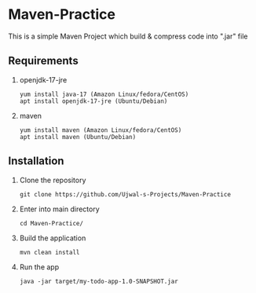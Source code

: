 # Maven-Practice
This is a simple Maven Project which build & compress code into ".jar" file

## Requirements
1. openjdk-17-jre
   ```
   yum install java-17 (Amazon Linux/fedora/CentOS)
   apt install openjdk-17-jre (Ubuntu/Debian)
   ```
   
2. maven
   ```
   yum install maven (Amazon Linux/fedora/CentOS)
   apt install maven (Ubuntu/Debian)
   ```
   

## Installation
1. Clone the repository
   ```
   git clone https://github.com/Ujwal-s-Projects/Maven-Practice
   ```

2. Enter into main directory
   ```
   cd Maven-Practice/
   ```
   
3. Build the application 
   ```
   mvn clean install 
   ```

4. Run the app
   ```
   java -jar target/my-todo-app-1.0-SNAPSHOT.jar 
   ```

